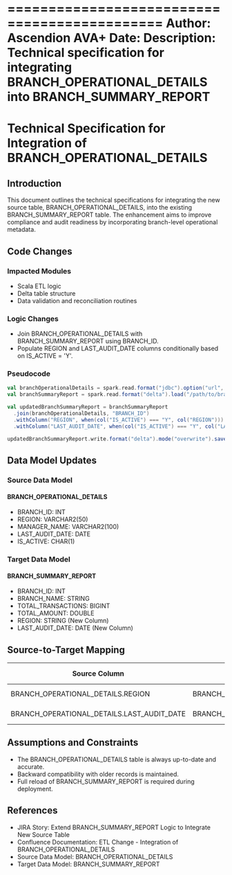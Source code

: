 =============================================
Author: Ascendion AVA+
Date: <Leave it blank>
Description: Technical specification for integrating BRANCH_OPERATIONAL_DETAILS into BRANCH_SUMMARY_REPORT
=============================================

# Technical Specification for Integration of BRANCH_OPERATIONAL_DETAILS

## Introduction
This document outlines the technical specifications for integrating the new source table, BRANCH_OPERATIONAL_DETAILS, into the existing BRANCH_SUMMARY_REPORT table. The enhancement aims to improve compliance and audit readiness by incorporating branch-level operational metadata.

## Code Changes
### Impacted Modules
- Scala ETL logic
- Delta table structure
- Data validation and reconciliation routines

### Logic Changes
- Join BRANCH_OPERATIONAL_DETAILS with BRANCH_SUMMARY_REPORT using BRANCH_ID.
- Populate REGION and LAST_AUDIT_DATE columns conditionally based on IS_ACTIVE = 'Y'.

### Pseudocode
```scala
val branchOperationalDetails = spark.read.format("jdbc").option("url", jdbcUrl).option("dbtable", "BRANCH_OPERATIONAL_DETAILS").load()
val branchSummaryReport = spark.read.format("delta").load("/path/to/branch_summary_report")

val updatedBranchSummaryReport = branchSummaryReport
  .join(branchOperationalDetails, "BRANCH_ID")
  .withColumn("REGION", when(col("IS_ACTIVE") === "Y", col("REGION")))
  .withColumn("LAST_AUDIT_DATE", when(col("IS_ACTIVE") === "Y", col("LAST_AUDIT_DATE")))

updatedBranchSummaryReport.write.format("delta").mode("overwrite").save("/path/to/branch_summary_report")
```

## Data Model Updates
### Source Data Model
#### BRANCH_OPERATIONAL_DETAILS
- BRANCH_ID: INT
- REGION: VARCHAR2(50)
- MANAGER_NAME: VARCHAR2(100)
- LAST_AUDIT_DATE: DATE
- IS_ACTIVE: CHAR(1)

### Target Data Model
#### BRANCH_SUMMARY_REPORT
- BRANCH_ID: INT
- BRANCH_NAME: STRING
- TOTAL_TRANSACTIONS: BIGINT
- TOTAL_AMOUNT: DOUBLE
- REGION: STRING (New Column)
- LAST_AUDIT_DATE: DATE (New Column)

## Source-to-Target Mapping
| Source Column                     | Target Column                     | Transformation Rule                  |
|-----------------------------------|-----------------------------------|--------------------------------------|
| BRANCH_OPERATIONAL_DETAILS.REGION | BRANCH_SUMMARY_REPORT.REGION      | Populate if IS_ACTIVE = 'Y'          |
| BRANCH_OPERATIONAL_DETAILS.LAST_AUDIT_DATE | BRANCH_SUMMARY_REPORT.LAST_AUDIT_DATE | Populate if IS_ACTIVE = 'Y' |

## Assumptions and Constraints
- The BRANCH_OPERATIONAL_DETAILS table is always up-to-date and accurate.
- Backward compatibility with older records is maintained.
- Full reload of BRANCH_SUMMARY_REPORT is required during deployment.

## References
- JIRA Story: Extend BRANCH_SUMMARY_REPORT Logic to Integrate New Source Table
- Confluence Documentation: ETL Change - Integration of BRANCH_OPERATIONAL_DETAILS
- Source Data Model: BRANCH_OPERATIONAL_DETAILS
- Target Data Model: BRANCH_SUMMARY_REPORT